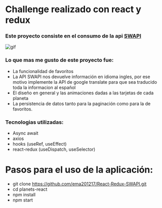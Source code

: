# Challenge realizado con react y redux

### Este proyecto consiste en el consumo de la api [SWAPI](https://swapi.dev/)
![gif](/git/1.gif)

### Lo que mas me gusto de este proyecto fue:
-  La funcionalidad de favoritos
-  La API SWAPI nos devuelve información en idioma ingles, por ese motivo implemente la API de google translate para que sea traducido toda la informacion al español
-  El diseño en general y las animaciones dadas a las tarjetas de cada planeta
-  La persistencia de datos tanto para la paginación como para la de favoritos.

### Tecnologias utilizadas:
- Async await
- axios
- hooks (useRef, useEffect)
- react-redux (useDispatch, useSelector)


# Pasos para el uso de la aplicación:

- git clone https://github.com/ema201217/React-Redux-SWAPI.git
- cd planets-react
- npm install
- npm start
